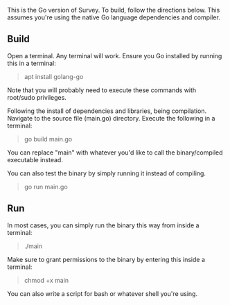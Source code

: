 This is the Go version of Survey. To build, follow the directions below. This assumes you're using the native Go language dependencies and compiler.

## Build

Open a terminal. Any terminal will work. Ensure you Go installed by running this in a terminal:

> apt install golang-go

Note that you will probably need to execute these commands with root/sudo privileges.

Following the install of dependencies and libraries, being compilation. Navigate to the source file (main.go) directory. Execute the following in a terminal:

> go build main.go

You can replace "main" with whatever you'd like to call the binary/compiled executable instead.

You can also test the binary by simply running it instead of compiling.

> go run main.go

## Run

In most cases, you can simply run the binary this way from inside a terminal:

> ./main

Make sure to grant permissions to the binary by entering this inside a terminal:

> chmod +x main

You can also write a script for bash or whatever shell you're using.
